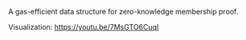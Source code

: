 A gas-efficient data structure for zero-knowledge membership proof.

Visualization: https://youtu.be/7MsGTO6CuqI
